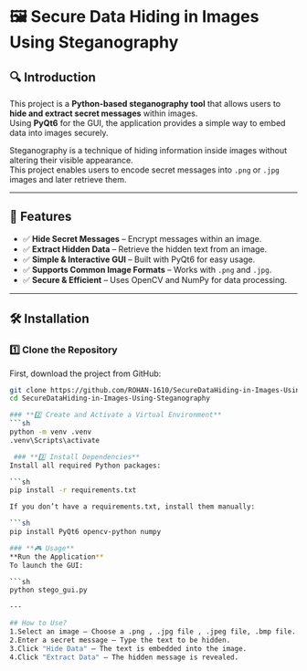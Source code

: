 # 🖼️ Secure Data Hiding in Images Using Steganography

## 🔍 Introduction  
This project is a **Python-based steganography tool** that allows users to **hide and extract secret messages** within images.  
Using **PyQt6** for the GUI, the application provides a simple way to embed data into images securely.

Steganography is a technique of hiding information inside images without altering their visible appearance.  
This project enables users to encode secret messages into `.png` or `.jpg` images and later retrieve them.

---

## 🚀 Features  

- ✅ **Hide Secret Messages** – Encrypt messages within an image.  
- ✅ **Extract Hidden Data** – Retrieve the hidden text from an image.  
- ✅ **Simple & Interactive GUI** – Built with PyQt6 for easy usage.  
- ✅ **Supports Common Image Formats** – Works with `.png` and `.jpg`.  
- ✅ **Secure & Efficient** – Uses OpenCV and NumPy for data processing.  

---

## 🛠️ Installation  

### **1️⃣ Clone the Repository**  
First, download the project from GitHub:  

```sh
git clone https://github.com/ROHAN-1610/SecureDataHiding-in-Images-Using-Steganography.git
cd SecureDataHiding-in-Images-Using-Steganography

### **2️⃣ Create and Activate a Virtual Environment**
```sh
python -m venv .venv
.venv\Scripts\activate

 ### **3️⃣ Install Dependencies**
Install all required Python packages:

```sh
pip install -r requirements.txt

If you don’t have a requirements.txt, install them manually:

```sh
pip install PyQt6 opencv-python numpy

### **🎮 Usage**
**Run the Application**
To launch the GUI:

```sh
python stego_gui.py

---

## How to Use?
1.Select an image – Choose a .png , .jpg file , .jpeg file, .bmp file.
2.Enter a secret message – Type the text to be hidden.
3.Click "Hide Data" – The text is embedded into the image.
4.Click "Extract Data" – The hidden message is revealed.

